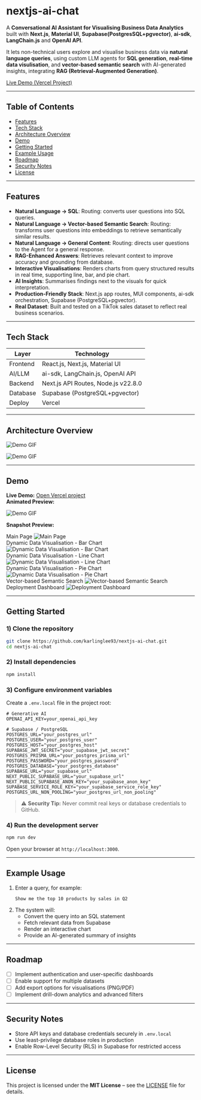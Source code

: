 # nextjs-ai-chat

A **Conversational AI Assistant for Visualising Business Data Analytics** built with **Next.js**, **Material UI**, **Supabase(PostgresSQL+pgvector)**, **ai-sdk**, **LangChain.js** and **OpenAI API**.  

It lets non-technical users explore and visualise business data via **natural language queries**, using custom LLM agents for **SQL generation**, **real-time data visulisation**, and **vector-based semantic search** with AI-generated insights, integrating **RAG (Retrieval-Augmented Generation)**.

[Live Demo (Vercel Project)](https://nextjs-ai-chat-mu-ten.vercel.app)

---

## Table of Contents

- [Features](#features)  
- [Tech Stack](#tech-stack)  
- [Architecture Overview](#architecture-overview)  
- [Demo](#demo)  
- [Getting Started](#getting-started)  
- [Example Usage](#example-usage)  
- [Roadmap](#roadmap)  
- [Security Notes](#security-notes)  
- [License](#license)

---

## Features

- **Natural Language → SQL**: Routing: converts user questions into SQL queries.
- **Natural Language → Vector-based Semantic Search**: Routing: transforms user questions into embeddings to retrieve semantically similar results.
- **Natural Language → General Content**: Routing: directs user questions to the Agent for a general response.
- **RAG-Enhanced Answers**: Retrieves relevant context to improve accuracy and grounding from database.  
- **Interactive Visualisations**: Renders charts from query structured results in real time, supporting line, bar, and pie chart.  
- **AI Insights**: Summarises findings next to the visuals for quick interpretation.  
- **Production-Friendly Stack**: Next.js app routes, MUI components, ai-sdk orchestration, Supabase (PostgreSQL+pgvector).  
- **Real Dataset**: Built and tested on a TikTok sales dataset to reflect real business scenarios.

---

## Tech Stack

| Layer      | Technology |
|-----------|------------|
| Frontend  | React.js, Next.js, Material UI |
| AI/LLM    | ai-sdk, LangChain.js, OpenAI API |
| Backend   | Next.js API Routes, Node.js v22.8.0 |
| Database  | Supabase (PostgreSQL+pgvector) |
| Deploy    | Vercel |

---

## Architecture Overview

![Demo GIF](public/architecture_design.png)

![Demo GIF](public/agent_design.png)

---

## Demo

**Live Demo:** [Open Vercel project](https://nextjs-ai-chat-mu-ten.vercel.app)  
**Animated Preview:**

![Demo GIF](public/demo.gif)

**Snapshot Preview:**

Main Page ![Main Page](public/main_page.png)  
Dynamic Data Visualisation - Bar Chart ![Dynamic Data Visualisation - Bar Chart](public/bar_chart.png)  
Dynamic Data Visualisation - Line Chart ![Dynamic Data Visualisation - Line Chart](public/line_chart.png)  
Dynamic Data Visualisation - Pie Chart ![Dynamic Data Visualisation - Pie Chart](public/pie_chart.png)  
Vector-based Semantic Search ![Vector-based Semantic Search](public/semantic_search.png)  
Deployment Dashboard ![Deployment Dashboard](public/deployment_dashboard.png)  

---

## Getting Started

### 1) Clone the repository

```bash
git clone https://github.com/karlinglee93/nextjs-ai-chat.git
cd nextjs-ai-chat
```

### 2) Install dependencies

```bash
npm install
```

### 3) Configure environment variables

Create a `.env.local` file in the project root:

```env
# Generative AI
OPENAI_API_KEY=your_openai_api_key

# Supabase / PostgreSQL
POSTGRES_URL="your_postgres_url"
POSTGRES_USER="your_postgres_user"
POSTGRES_HOST="your_postgres_host"
SUPABASE_JWT_SECRET="your_supabase_jwt_secret"
POSTGRES_PRISMA_URL="your_postgres_prisma_url"
POSTGRES_PASSWORD="your_postgres_password"
POSTGRES_DATABASE="your_postgres_database"
SUPABASE_URL="your_supabase_url"
NEXT_PUBLIC_SUPABASE_URL="your_supabase_url"
NEXT_PUBLIC_SUPABASE_ANON_KEY="your_supabase_anon_key"
SUPABASE_SERVICE_ROLE_KEY="your_supabase_service_role_key"
POSTGRES_URL_NON_POOLING="your_postgres_url_non_pooling"
```

> ⚠ **Security Tip:** Never commit real keys or database credentials to GitHub.

### 4) Run the development server

```bash
npm run dev
```

Open your browser at `http://localhost:3000`.

---

## Example Usage

1. Enter a query, for example:
   ```
   Show me the top 10 products by sales in Q2
   ```
2. The system will:
   - Convert the query into an SQL statement  
   - Fetch relevant data from Supabase  
   - Render an interactive chart  
   - Provide an AI-generated summary of insights

---

## Roadmap

- [ ] Implement authentication and user-specific dashboards  
- [ ] Enable support for multiple datasets  
- [ ] Add export options for visualisations (PNG/PDF)  
- [ ] Implement drill-down analytics and advanced filters  

---

## Security Notes

- Store API keys and database credentials securely in `.env.local`  
- Use least-privilege database roles in production  
- Enable Row-Level Security (RLS) in Supabase for restricted access  

---

## License

This project is licensed under the **MIT License** – see the [LICENSE](LICENSE) file for details.
